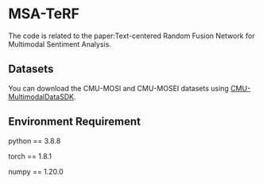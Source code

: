 # MSA-TeRF

The code is related to the paper:Text-centered Random Fusion Network for Multimodal Sentiment Analysis.

## Datasets

You can download the CMU-MOSI and CMU-MOSEI datasets using [CMU-MultimodalDataSDK](https://github.com/Jie-Xie/CMU-MultimodalDataSDK). 

## Environment Requirement

python == 3.8.8

torch == 1.8.1

numpy == 1.20.0